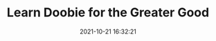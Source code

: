 ---
layout: post
title: "Learn Doobie for the Greater Good"
date:   2021-10-21 16:32:21
comments: true
categories: scala postgres doobie cats
tags:
    - scala
    - postgres
    - doobie
    - cats
summary: "We rely on the JDBC specification if we need to connect to SQL databases in the JVM ecosystem. However, JDBC is not a good fit if we use functional programming since the library performs a lot of side effects. Fortunately, a library called Doobie provides a higher-level API on top of JDBC."
social-share: true
social-title: "Learn Doobie for the Greater Good"
social-tags: "Scala, Postgres, Doobie, Cats"
math: false
rockthejvm: https://blog.rockthejvm.com/doobie/
---